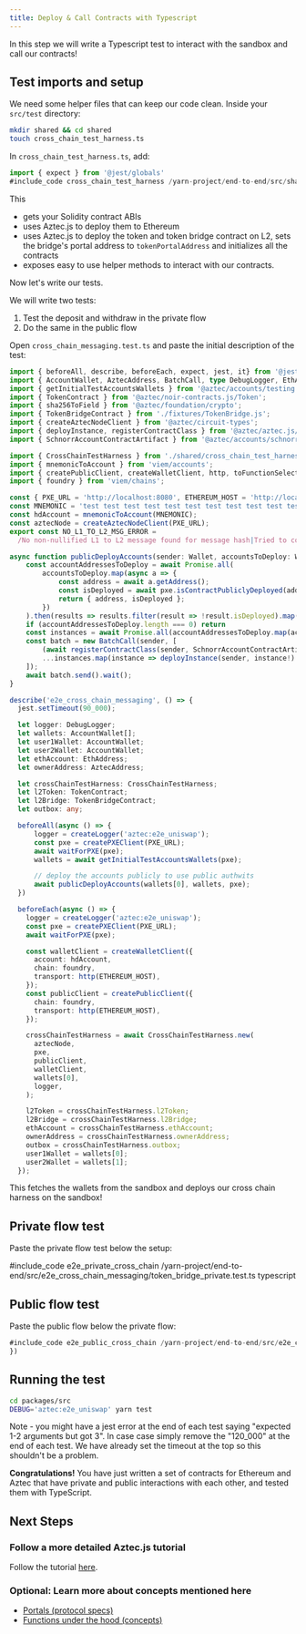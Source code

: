 ```yaml
---
title: Deploy & Call Contracts with Typescript
---
```


In this step we will write a Typescript test to interact with the sandbox and call our contracts!

## Test imports and setup

We need some helper files that can keep our code clean. Inside your `src/test` directory:

```bash
mkdir shared && cd shared
touch cross_chain_test_harness.ts
```

In `cross_chain_test_harness.ts`, add:

```ts
import { expect } from '@jest/globals'
#include_code cross_chain_test_harness /yarn-project/end-to-end/src/shared/cross_chain_test_harness.ts raw
```

This

- gets your Solidity contract ABIs
- uses Aztec.js to deploy them to Ethereum
- uses Aztec.js to deploy the token and token bridge contract on L2, sets the bridge's portal address to `tokenPortalAddress` and initializes all the contracts
- exposes easy to use helper methods to interact with our contracts.

Now let's write our tests.

We will write two tests:

1. Test the deposit and withdraw in the private flow
2. Do the same in the public flow

Open `cross_chain_messaging.test.ts` and paste the initial description of the test:

```typescript
import { beforeAll, describe, beforeEach, expect, jest, it} from '@jest/globals'
import { AccountWallet, AztecAddress, BatchCall, type DebugLogger, EthAddress, Fr, computeAuthWitMessageHash, createLogger, createPXEClient, waitForPXE, L1ToL2Message, L1Actor, L2Actor, type PXE, type Wallet } from '@aztec/aztec.js';
import { getInitialTestAccountsWallets } from '@aztec/accounts/testing';
import { TokenContract } from '@aztec/noir-contracts.js/Token';
import { sha256ToField } from '@aztec/foundation/crypto';
import { TokenBridgeContract } from './fixtures/TokenBridge.js';
import { createAztecNodeClient } from '@aztec/circuit-types';
import { deployInstance, registerContractClass } from '@aztec/aztec.js/deployment';
import { SchnorrAccountContractArtifact } from '@aztec/accounts/schnorr';

import { CrossChainTestHarness } from './shared/cross_chain_test_harness.js';
import { mnemonicToAccount } from 'viem/accounts';
import { createPublicClient, createWalletClient, http, toFunctionSelector } from 'viem';
import { foundry } from 'viem/chains';

const { PXE_URL = 'http://localhost:8080', ETHEREUM_HOST = 'http://localhost:8545' } = process.env;
const MNEMONIC = 'test test test test test test test test test test test junk';
const hdAccount = mnemonicToAccount(MNEMONIC);
const aztecNode = createAztecNodeClient(PXE_URL);
export const NO_L1_TO_L2_MSG_ERROR =
  /No non-nullified L1 to L2 message found for message hash|Tried to consume nonexistent L1-to-L2 message/;

async function publicDeployAccounts(sender: Wallet, accountsToDeploy: Wallet[], pxe: PXE) {
    const accountAddressesToDeploy = await Promise.all(
        accountsToDeploy.map(async a => {
            const address = await a.getAddress();
            const isDeployed = await pxe.isContractPubliclyDeployed(address);
            return { address, isDeployed };
        })
    ).then(results => results.filter(result => !result.isDeployed).map(result => result.address));
    if (accountAddressesToDeploy.length === 0) return
    const instances = await Promise.all(accountAddressesToDeploy.map(account => sender.getContractInstance(account)));
    const batch = new BatchCall(sender, [
        (await registerContractClass(sender, SchnorrAccountContractArtifact)).request(),
        ...instances.map(instance => deployInstance(sender, instance!).request()),
    ]);
    await batch.send().wait();
}

describe('e2e_cross_chain_messaging', () => {
  jest.setTimeout(90_000);

  let logger: DebugLogger;
  let wallets: AccountWallet[];
  let user1Wallet: AccountWallet;
  let user2Wallet: AccountWallet;
  let ethAccount: EthAddress;
  let ownerAddress: AztecAddress;

  let crossChainTestHarness: CrossChainTestHarness;
  let l2Token: TokenContract;
  let l2Bridge: TokenBridgeContract;
  let outbox: any;

  beforeAll(async () => {
      logger = createLogger('aztec:e2e_uniswap');
      const pxe = createPXEClient(PXE_URL);
      await waitForPXE(pxe);
      wallets = await getInitialTestAccountsWallets(pxe);

      // deploy the accounts publicly to use public authwits
      await publicDeployAccounts(wallets[0], wallets, pxe);
  })

  beforeEach(async () => {
    logger = createLogger('aztec:e2e_uniswap');
    const pxe = createPXEClient(PXE_URL);
    await waitForPXE(pxe);

    const walletClient = createWalletClient({
      account: hdAccount,
      chain: foundry,
      transport: http(ETHEREUM_HOST),
    });
    const publicClient = createPublicClient({
      chain: foundry,
      transport: http(ETHEREUM_HOST),
    });

    crossChainTestHarness = await CrossChainTestHarness.new(
      aztecNode,
      pxe,
      publicClient,
      walletClient,
      wallets[0],
      logger,
    );

    l2Token = crossChainTestHarness.l2Token;
    l2Bridge = crossChainTestHarness.l2Bridge;
    ethAccount = crossChainTestHarness.ethAccount;
    ownerAddress = crossChainTestHarness.ownerAddress;
    outbox = crossChainTestHarness.outbox;
    user1Wallet = wallets[0];
    user2Wallet = wallets[1];
  });
```

This fetches the wallets from the sandbox and deploys our cross chain harness on the sandbox!

## Private flow test

Paste the private flow test below the setup:

#include_code e2e_private_cross_chain /yarn-project/end-to-end/src/e2e_cross_chain_messaging/token_bridge_private.test.ts typescript

## Public flow test

Paste the public flow below the private flow:

```ts
#include_code e2e_public_cross_chain /yarn-project/end-to-end/src/e2e_cross_chain_messaging/token_bridge_public.test.ts raw
})
```

## Running the test

```bash
cd packages/src
DEBUG='aztec:e2e_uniswap' yarn test
```

Note - you might have a jest error at the end of each test saying "expected 1-2 arguments but got 3". In case case simply remove the "120_000" at the end of each test. We have already set the timeout at the top so this shouldn't be a problem.

**Congratulations!** You have just written a set of contracts for Ethereum and Aztec that have private and public interactions with each other, and tested them with TypeScript.

## Next Steps

### Follow a more detailed Aztec.js tutorial

Follow the tutorial [here](../../js_tutorials/aztecjs-getting-started.md).

### Optional: Learn more about concepts mentioned here

- [Portals (protocol specs)](../../../../protocol-specs/l1-smart-contracts/index.md#portals)
- [Functions under the hood (concepts)](../../../../aztec/smart_contracts/functions/function_transforms.md)
